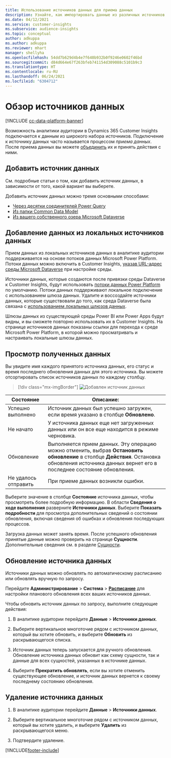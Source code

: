 ```yaml
---
title: Использование источников данных для приема данных
description: Узнайте, как импортировать данные из различных источников.
ms.date: 04/12/2021
ms.service: customer-insights
ms.subservice: audience-insights
ms.topic: conceptual
author: adkuppa
ms.author: adkuppa
ms.reviewer: mhart
manager: shellyha
ms.openlocfilehash: 54dd7b629d4b4e7f640b932b0f9246e0602f46bd
ms.sourcegitcommit: d84d664e67f263bfeb741154d309088c5101b9c3
ms.translationtype: HT
ms.contentlocale: ru-RU
ms.lasthandoff: 06/24/2021
ms.locfileid: "6304712"
---
```

# <a name="data-sources-overview"></a>Обзор источников данных

[!INCLUDE [cc-data-platform-banner](../includes/cc-data-platform-banner.md)]

Возможность аналитики аудитории в Dynamics 365 Customer Insights подключается к данным из широкого набора источников. Подключение к источнику данных часто называется процессом *приема данных*. После приема данных вы можете [объединить](data-unification.md) их и принять действия с ними.

## <a name="add-a-data-source"></a>Добавить источник данных

См. подробные статьи о том, как добавить источник данных, в зависимости от того, какой вариант вы выберете.

Добавить источник данных можно тремя основными способами:

- [Через десятки соединителей Power Query](connect-power-query.md)
- [Из папки Common Data Model](connect-common-data-model.md)
- [Из вашего собственного озера Microsoft Dataverse](connect-common-data-service-lake.md)

## <a name="add-data-from-on-premises-data-sources"></a>Добавление данных из локальных источников данных

Прием данных из локальных источников данных в аналитике аудитории поддерживается на основе потоков данных Microsoft Power Platform. Потоки данных можно включить в Customer Insights, [указав URL-адрес среды Microsoft Dataverse](manage-environments.md#create-an-environment-in-an-existing-organization) при настройке среды.

Источники данных, которые создаются после привязки среды Dataverse к Customer Insights, будут использовать [потоки данных Power Platform](/power-query/dataflows/overview-dataflows-across-power-platform-dynamics-365) по умолчанию. Потоки данных поддерживают локальное подключение с использованием шлюза данных. Удалите и воссоздайте источники данных, которые существовали до того, как среда Dataverse была связана с [использованием локальных шлюзов данных](/data-integration/gateway/service-gateway-app.md).

Шлюзы данных из существующей среды Power BI или Power Apps будут видны, и вы сможете повторно использовать их в Customer Insights. На странице источников данных показаны ссылки для перехода к среде Microsoft Power Platform, в которой можно просматривать и настраивать локальные шлюзы данных.

## <a name="review-ingested-data"></a>Просмотр полученных данных

Вы увидите имя каждого принятого источника данных, его статус и время последнего обновления данных для этого источника. Вы можете отсортировать список источников данных по каждому столбцу.

> [!div class="mx-imgBorder"]
> ![Добавлен источник данных](media/configure-data-datasource-added.png "Добавлен источник данных")

|Состояние  |Описание:  |
|---------|---------|
|Успешно выполнено   |Источник данных был успешно загружен, если время указано в столбце **Обновлено**.
|Не начато   |У источника данных еще нет загруженных данных или он все еще находится в режиме черновика.         |
|Обновление    |Выполняется прием данных. Эту операцию можно отменить, выбрав **Остановить обновление** в столбце **Действия**. Остановка обновления источника данных вернет его в последнее состояние обновления.       |
|Не удалось отправить     |При приеме данных возникли ошибки.         |

Выберите значение в столбце **Состояние** источника данных, чтобы просмотреть более подробную информацию. В области **Сведения о ходе выполнения** разверните **Источники данных**. Выберите **Показать подробности** для просмотра дополнительных сведений о состоянии обновления, включая сведения об ошибках и обновления последующих процессов.

Загрузка данных может занять время. После успешного обновления принятые данные можно проверить на странице **Сущности**. Дополнительные сведения см. в разделе [Сущности](entities.md).

## <a name="refresh-a-data-source"></a>Обновление источника данных

Источники данных можно обновлять по автоматическому расписанию или обновлять вручную по запросу. 

Перейдите **Администрирование** > **Система** > [**Расписание**](system.md#schedule-tab) для настройки планового обновления всех ваших источников данных.

Чтобы обновить источник данных по запросу, выполните следующие действия:

1. В аналитике аудитории перейдите **Данные** > **Источники данных**.

2. Выберите вертикальное многоточие рядом с источником данных, который вы хотите обновить, и выберите **Обновить** из раскрывающегося списка.

3. Источник данных теперь запускается для ручного обновления. Обновление источника данных обновит как схему сущности, так и данные для всех сущностей, указанных в источнике данных.

4. Выберите **Прекратить обновлять**, если вы хотите отменить существующее обновление, и источник данных вернется к своему последнему состоянию обновления.

## <a name="delete-a-data-source"></a>Удаление источника данных

1. В аналитике аудитории перейдите **Данные** > **Источники данных**.

2. Выберите вертикальное многоточие рядом с источником данных, который вы хотите удалить, и выберите **Удалить** из раскрывающегося меню.

3. Подтвердите удаление.


[!INCLUDE[footer-include](../includes/footer-banner.md)]
